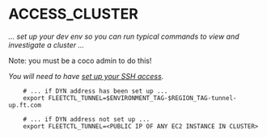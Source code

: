 # ACCESS_CLUSTER

_... set up your dev env so you can run typical commands to view and investigate a cluster ..._

Note: you must be a coco admin to do this!

*You will need to have [set up your SSH access](/SSH_README.md/)*.

        # ... if DYN address has been set up ...
        export FLEETCTL_TUNNEL=$ENVIRONMENT_TAG-$REGION_TAG-tunnel-up.ft.com

        # ... if DYN address not set up ...
        export FLEETCTL_TUNNEL=<PUBLIC IP OF ANY EC2 INSTANCE IN CLUSTER>

